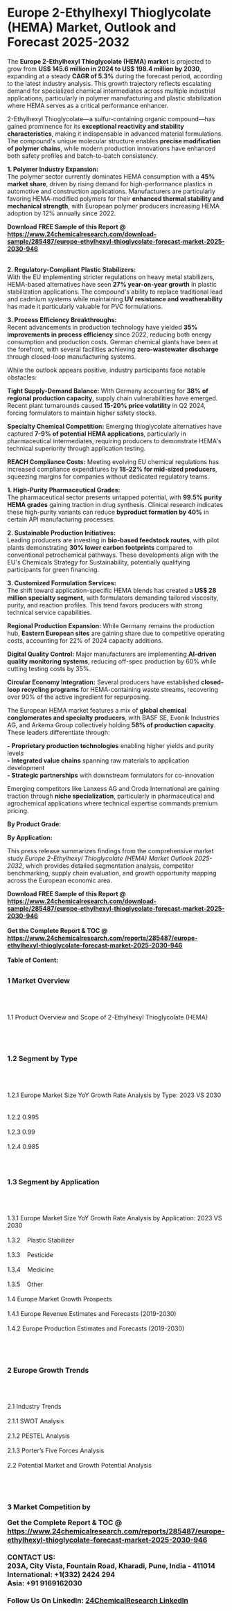 <h1>Europe 2-Ethylhexyl Thioglycolate (HEMA) Market, Outlook and Forecast 2025-2032</h1><p>The <strong>Europe 2-Ethylhexyl Thioglycolate (HEMA) market</strong> is projected to grow from <strong>US$ 145.6 million in 2024 to US$ 198.4 million by 2030</strong>, expanding at a steady <strong>CAGR of 5.3%</strong> during the forecast period, according to the latest industry analysis. This growth trajectory reflects escalating demand for specialized chemical intermediates across multiple industrial applications, particularly in polymer manufacturing and plastic stabilization where HEMA serves as a critical performance enhancer.</p><p>2-Ethylhexyl Thioglycolate—a sulfur-containing organic compound—has gained prominence for its <strong>exceptional reactivity and stability characteristics</strong>, making it indispensable in advanced material formulations. The compound's unique molecular structure enables <strong>precise modification of polymer chains</strong>, while modern production innovations have enhanced both safety profiles and batch-to-batch consistency.</p><p><strong>1. Polymer Industry Expansion:</strong><br>
The polymer sector currently dominates HEMA consumption with a <strong>45% market share</strong>, driven by rising demand for high-performance plastics in automotive and construction applications. Manufacturers are particularly favoring HEMA-modified polymers for their <strong>enhanced thermal stability and mechanical strength</strong>, with European polymer producers increasing HEMA adoption by 12% annually since 2022.</p><div><b>Download FREE Sample of this Report @ 
            <a href="https://www.24chemicalresearch.com/download-sample/285487/europe-ethylhexyl-thioglycolate-forecast-market-2025-2030-946">
            https://www.24chemicalresearch.com/download-sample/285487/europe-ethylhexyl-thioglycolate-forecast-market-2025-2030-946</a></b></div><br><p><strong>2. Regulatory-Compliant Plastic Stabilizers:</strong><br>
With the EU implementing stricter regulations on heavy metal stabilizers, HEMA-based alternatives have seen <strong>27% year-on-year growth</strong> in plastic stabilization applications. The compound's ability to replace traditional lead and cadmium systems while maintaining <strong>UV resistance and weatherability</strong> has made it particularly valuable for PVC formulations.</p><p><strong>3. Process Efficiency Breakthroughs:</strong><br>
Recent advancements in production technology have yielded <strong>35% improvements in process efficiency</strong> since 2022, reducing both energy consumption and production costs. German chemical giants have been at the forefront, with several facilities achieving <strong>zero-wastewater discharge</strong> through closed-loop manufacturing systems.</p><p>While the outlook appears positive, industry participants face notable obstacles:</p><p><strong>Tight Supply-Demand Balance:</strong> With Germany accounting for <strong>38% of regional production capacity</strong>, supply chain vulnerabilities have emerged. Recent plant turnarounds caused <strong>15-20% price volatility</strong> in Q2 2024, forcing formulators to maintain higher safety stocks.</p><p><strong>Specialty Chemical Competition:</strong> Emerging thioglycolate alternatives have captured <strong>7-9% of potential HEMA applications</strong>, particularly in pharmaceutical intermediates, requiring producers to demonstrate HEMA's technical superiority through application testing.</p><p><strong>REACH Compliance Costs:</strong> Meeting evolving EU chemical regulations has increased compliance expenditures by <strong>18-22% for mid-sized producers</strong>, squeezing margins for companies without dedicated regulatory teams.</p><p><strong>1. High-Purity Pharmaceutical Grades:</strong><br>
The pharmaceutical sector presents untapped potential, with <strong>99.5% purity HEMA grades</strong> gaining traction in drug synthesis. Clinical research indicates these high-purity variants can reduce <strong>byproduct formation by 40%</strong> in certain API manufacturing processes.</p><p><strong>2. Sustainable Production Initiatives:</strong><br>
Leading producers are investing in <strong>bio-based feedstock routes</strong>, with pilot plants demonstrating <strong>30% lower carbon footprints</strong> compared to conventional petrochemical pathways. These developments align with the EU's Chemicals Strategy for Sustainability, potentially qualifying participants for green financing.</p><p><strong>3. Customized Formulation Services:</strong><br>
The shift toward application-specific HEMA blends has created a <strong>US$ 28 million specialty segment</strong>, with formulators demanding tailored viscosity, purity, and reaction profiles. This trend favors producers with strong technical service capabilities.</p><p><strong>Regional Production Expansion:</strong> While Germany remains the production hub, <strong>Eastern European sites</strong> are gaining share due to competitive operating costs, accounting for 22% of 2024 capacity additions.</p><p><strong>Digital Quality Control:</strong> Major manufacturers are implementing <strong>AI-driven quality monitoring systems</strong>, reducing off-spec production by 60% while cutting testing costs by 35%.</p><p><strong>Circular Economy Integration:</strong> Several producers have established <strong>closed-loop recycling programs</strong> for HEMA-containing waste streams, recovering over 90% of the active ingredient for repurposing.</p><p>The European HEMA market features a mix of <strong>global chemical conglomerates and specialty producers</strong>, with BASF SE, Evonik Industries AG, and Arkema Group collectively holding <strong>58% of production capacity</strong>. These leaders differentiate through:</p><p><strong>- Proprietary production technologies</strong> enabling higher yields and purity levels<br>
<strong>- Integrated value chains</strong> spanning raw materials to application development<br>
<strong>- Strategic partnerships</strong> with downstream formulators for co-innovation</p><p>Emerging competitors like Lanxess AG and Croda International are gaining traction through <strong>niche specialization</strong>, particularly in pharmaceutical and agrochemical applications where technical expertise commands premium pricing.</p><p><strong>By Product Grade:</strong></p><p><strong>By Application:</strong></p><p>This press release summarizes findings from the comprehensive market study <em>Europe 2-Ethylhexyl Thioglycolate (HEMA) Market Outlook 2025-2032</em>, which provides detailed segmentation analysis, competitor benchmarking, supply chain evaluation, and growth opportunity mapping across the European economic area.</p><div><b>Download FREE Sample of this Report @ 
            <a href="https://www.24chemicalresearch.com/download-sample/285487/europe-ethylhexyl-thioglycolate-forecast-market-2025-2030-946">
            https://www.24chemicalresearch.com/download-sample/285487/europe-ethylhexyl-thioglycolate-forecast-market-2025-2030-946</a></b></div><br><div><b>Get the Complete Report & TOC @ 
            <a href="https://www.24chemicalresearch.com/reports/285487/europe-ethylhexyl-thioglycolate-forecast-market-2025-2030-946">
            https://www.24chemicalresearch.com/reports/285487/europe-ethylhexyl-thioglycolate-forecast-market-2025-2030-946</a></b></div><br>
            <b>Table of Content:</b><p><h2><span style="font-size:16px"><strong>1 Market Overview&nbsp;&nbsp; &nbsp;</strong></span></h2><br />
<br />
<p>1.1 Product Overview and Scope of 2-Ethylhexyl Thioglycolate (HEMA)&nbsp;</p><br />
<br />
<h2><strong><span style="font-size:16px">1.2 Segment by Type&nbsp;&nbsp; &nbsp;</span></strong></h2><br />
<br />
<p>1.2.1 Europe Market Size YoY Growth Rate Analysis by Type: 2023 VS 2030&nbsp;&nbsp; &nbsp;<br /><br />
1.2.2 0.995&nbsp;&nbsp; &nbsp;<br /><br />
1.2.3 0.99<br /><br />
1.2.4 0.985<br /><br />
<br />
<h2><span style="font-size:16px"><strong>1.3 Segment by Application&nbsp;&nbsp;</strong></span></h2><br />
<br />
<p>1.3.1 Europe Market Size YoY Growth Rate Analysis by Application: 2023 VS 2030&nbsp;&nbsp; &nbsp;<br /><br />
1.3.2&nbsp;&nbsp; &nbsp;Plastic Stabilizer<br /><br />
1.3.3&nbsp;&nbsp; &nbsp;Pesticide<br /><br />
1.3.4&nbsp;&nbsp; &nbsp;Medicine<br /><br />
1.3.5&nbsp;&nbsp; &nbsp;Other<br /><br />
1.4 Europe Market Growth Prospects&nbsp;&nbsp; &nbsp;<br /><br />
1.4.1 Europe Revenue Estimates and Forecasts (2019-2030)&nbsp;&nbsp; &nbsp;<br /><br />
1.4.2 Europe Production Estimates and Forecasts (2019-2030)&nbsp;&nbsp;</p><br />
<br />
<h2><span style="font-size:16px"><strong>2 Europe Growth Trends&nbsp;&nbsp; &nbsp;</strong></span></h2><br />
<br />
<p>2.1 Industry Trends&nbsp;&nbsp; &nbsp;<br /><br />
2.1.1 SWOT Analysis&nbsp;&nbsp; &nbsp;<br /><br />
2.1.2 PESTEL Analysis&nbsp;&nbsp; &nbsp;<br /><br />
2.1.3 Porter&rsquo;s Five Forces Analysis&nbsp;&nbsp; &nbsp;<br /><br />
2.2 Potential Market and Growth Potential Analysis&nbsp;&nbsp; &nbsp;</p><br />
<br />
<h2><span style="font-size:16px"><strong>3 Market Competition by</p><div><b>Get the Complete Report & TOC @ 
            <a href="https://www.24chemicalresearch.com/reports/285487/europe-ethylhexyl-thioglycolate-forecast-market-2025-2030-946">
            https://www.24chemicalresearch.com/reports/285487/europe-ethylhexyl-thioglycolate-forecast-market-2025-2030-946</a></b></div><br><b>CONTACT US:</b><br>
            203A, City Vista, Fountain Road, Kharadi, Pune, India - 411014<br>
            International: +1(332) 2424 294<br>
            Asia: +91 9169162030 <br><br>
            Follow Us On LinkedIn: <a href="https://www.linkedin.com/company/24chemicalresearch/">24ChemicalResearch LinkedIn</a>